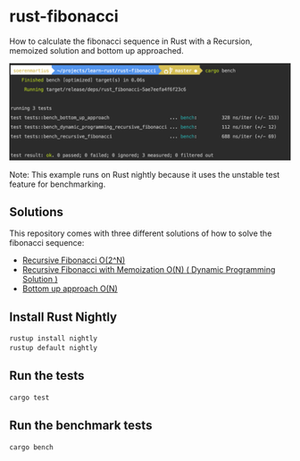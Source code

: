 # rust-fibonacci
How to calculate the fibonacci sequence in Rust with a Recursion, memoized solution and bottom up approached.

![Benchmark Test](benchmark.png)


Note: This example runs on Rust nightly because it uses the unstable test feature for benchmarking. 

## Solutions
This repository comes with three different solutions of how to solve the fibonacci sequence:
- [Recursive Fibonacci O(2^N)](src/lib.rsL#13)
- [Recursive Fibonacci with Memoization O(N) ( Dynamic Programming Solution )](src/lib.rs#L32)
- [Bottom up approach O(N)](src/lib.rs#L59)

## Install Rust Nightly
```bash
rustup install nightly
rustup default nightly
```

## Run the tests
```bash
cargo test
```

## Run the benchmark tests
```bash
cargo bench
```
